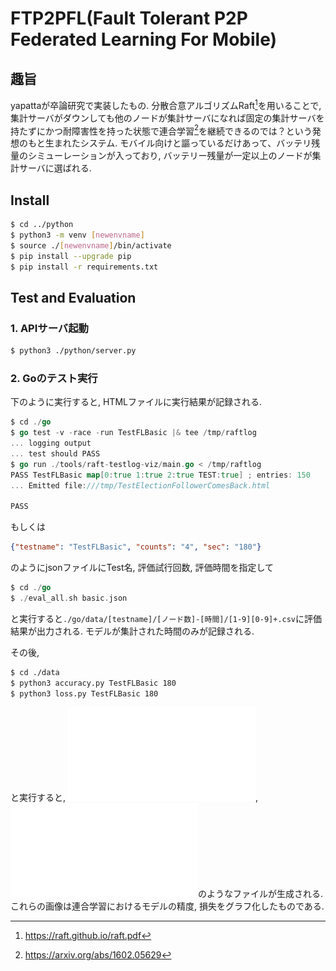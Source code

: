 # FTP2PFL(Fault Tolerant P2P Federated Learning For Mobile)

## 趣旨

yapattaが卒論研究で実装したもの. 分散合意アルゴリズムRaft[^Raft]を用いることで, 集計サーバがダウンしても他のノードが集計サーバになれば固定の集計サーバを持たずにかつ耐障害性を持った状態で連合学習[^FederatedLearning]を継続できるのでは？という発想のもと生まれたシステム. モバイル向けと謳っているだけあって、バッテリ残量のシミューレーションが入っており, バッテリー残量が一定以上のノードが集計サーバに選ばれる.  

## Install

```sh
$ cd ../python
$ python3 -m venv [newenvname]
$ source ./[newenvname]/bin/activate
$ pip install --upgrade pip
$ pip install -r requirements.txt
```

## Test and Evaluation

### 1. APIサーバ起動

```sh
$ python3 ./python/server.py
```

### 2. Goのテスト実行

下のように実行すると, HTMLファイルに実行結果が記録される. 

```go
$ cd ./go
$ go test -v -race -run TestFLBasic |& tee /tmp/raftlog
... logging output
... test should PASS
$ go run ./tools/raft-testlog-viz/main.go < /tmp/raftlog
PASS TestFLBasic map[0:true 1:true 2:true TEST:true] ; entries: 150
... Emitted file:///tmp/TestElectionFollowerComesBack.html

PASS
```

もしくは

```json:basic.json
{"testname": "TestFLBasic", "counts": "4", "sec": "180"}
```

のようにjsonファイルにTest名, 評価試行回数, 評価時間を指定して

```go
$ cd ./go
$ ./eval_all.sh basic.json
```

と実行すると`./go/data/[testname]/[ノード数]-[時間]/[1-9][0-9]+.csv`に評価結果が出力される. モデルが集計された時間のみが記録される. 

その後, 

```sh
$ cd ./data
$ python3 accuracy.py TestFLBasic 180
$ python3 loss.py TestFLBasic 180
```

と実行すると, !["go/data/accuracy/TestFLBasic-180-accuracy.pdf"](go/data/accuracy/TestFLBasic-180-accuracy.pdf), ![go/data/loss/TestFLBasic-180-loss.pdf](go/data/loss/TestFLBasic-180-loss.pdf)のようなファイルが生成される. これらの画像は連合学習におけるモデルの精度, 損失をグラフ化したものである. 


[^Raft]: https://raft.github.io/raft.pdf
[^FederatedLearning]: https://arxiv.org/abs/1602.05629
